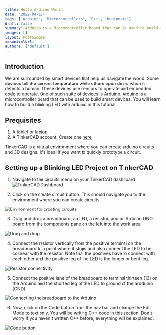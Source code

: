 ```yaml
---
title: Hello Arduino World
date: '2022-04-19'
tags: ['Arduino', 'Microcontrollers', 'C++', 'beginners']
draft: false
summary: Arduino is a Microcontroller board that can be used to build robots and smart devices. This blog post goes over the hello-world of Arduino, a blinking LED.
images: []
layout: PostSimple
canonicalUrl:
authors: ['default']
---
```


## Introduction

We are surrounded by smart devices that help us navigate the world. Some devices tell the current temperature while others open doors when it detects a human. These devices use sensors to operate and embedded code to operate. One of such suite of devices is Arduino. Arduino is a microcontroller board that can be used to build smart devices. You will learn how to build a blinking LED with arduino in this tutorial.

## Prequisites

1. A tablet or laptop
2. A TinkerCAD account. Create one [here](https://www.tinkercad.com/join)

TinkerCAD is a virtual environment where you can create arduino circuits and 3D designs. It's ideal if you want to quickly prototype a circuit.

## Setting up a Blinking LED Project on TinkerCAD

1. Navigate to the circuits menu on your TinkerCAD dashboard
   ![TinkerCAD Dashboard](https://i.imgur.com/CqJV9BU.png)

2. Click on the create circuit button. This should navigate you to the environment where you can create circuits.

![Environment for creating circuits](https://i.imgur.com/lQYDk8i.png)

3. Drag and drop a breadboard, an LED, a resistor, and an Arduino UNO board from the components pane on the left into the work area

![Drag and drop](https://i.imgur.com/jBPXe9m.png)

4. Connect the resistor vertically from the positive terminal on the breadboard to a point where it stops and also connect the LED to be colinear with the resistor. Note that the positives have to connect with each other and the positive leg of the LED is the longer or bent leg.

![Resistor connectivity](https://i.imgur.com/a7uCLG9.png)

5. Connect the positive lane of the breadboard to terminal thirteen (13) on the Arduino and the shorted leg of the LED to ground of the ardduino (GND).

![Connecting the breadboard to the Arduino](https://i.imgur.com/qb3tP0w.png)

6. Now, click on the Code button from the nav bar and change the Edit Mode to text only. You will be writing C++ code in this section. Don't worry if you haven't written C++ before, everything will be explained.

![Code button](https://i.imgur.com/qSK4Qed.png)
